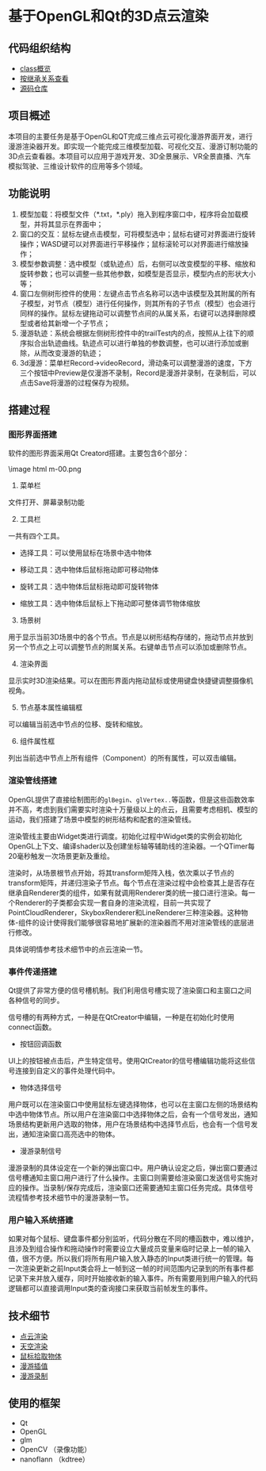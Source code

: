 


# 基于OpenGL和Qt的3D点云渲染

## 代码组织结构
 - <a href="annotated.html">class概览</a>
 - <a href="hierarchy.html">按继承关系查看</a>
 - <a href="https://github.com/xdedss/gldemo" target="_blank">源码仓库</a>

## 项目概述

  本项目的主要任务是基于OpenGL和QT完成三维点云可视化漫游界面开发，进行漫游渲染器开发。即实现一个能完成三维模型加载、可视化交互、漫游订制功能的3D点云查看器。本项目可以应用于游戏开发、3D全景展示、VR全景直播、汽车模拟驾驶、三维设计软件的应用等多个领域。

## 功能说明

1. 模型加载：将模型文件（\*.txt，\*.ply）拖入到程序窗口中，程序将会加载模型，并将其显示在界面中；
2. 窗口的交互：鼠标左键点击模型，可将模型选中；鼠标右键可对界面进行旋转操作；WASD键可以对界面进行平移操作；鼠标滚轮可以对界面进行缩放操作；
3. 模型参数调整：选中模型（或轨迹点）后，右侧可以改变模型的平移、缩放和旋转参数；也可以调整一些其他参数，如模型是否显示，模型内点的形状大小等；
4. 窗口左侧树形控件的使用：左键点击节点名称可以选中该模型及其附属的所有子模型，对节点（模型）进行任何操作，则其所有的子节点（模型）也会进行同样的操作。鼠标左键拖动可以调整节点间的从属关系，右键可以选择删除模型或者给其新增一个子节点；
5. 漫游轨迹：系统会根据左侧树形控件中的trailTest内的点，按照从上往下的顺序拟合出轨迹曲线。轨迹点可以进行单独的参数调整，也可以进行添加或删除，从而改变漫游的轨迹；
6. 3d漫游：菜单栏Record->videoRecord，滑动条可以调整漫游的速度，下方三个按钮中Preview是仅漫游不录制，Record是漫游并录制，在录制后，可以点击Save将漫游的过程保存为视频。

## 搭建过程

### 图形界面搭建

软件的图形界面采用Qt Creatord搭建。主要包含6个部分：

\image html m-00.png

1. 菜单栏
 
 文件打开、屏幕录制功能
 
2. 工具栏
 
 一共有四个工具。
 
 - 选择工具：可以使用鼠标在场景中选中物体
 
 - 移动工具：选中物体后鼠标拖动即可移动物体
 
 - 旋转工具：选中物体后鼠标拖动即可旋转物体
 
 - 缩放工具：选中物体后鼠标上下拖动即可整体调节物体缩放
 
3. 场景树
 
 用于显示当前3D场景中的各个节点。节点是以树形结构存储的，拖动节点并放到另一个节点之上可以调整节点的附属关系。右键单击节点可以添加或删除节点。
 
4. 渲染界面

 显示实时3D渲染结果。可以在图形界面内拖动鼠标或使用键盘快捷键调整摄像机视角。
 
5. 节点基本属性编辑框

 可以编辑当前选中节点的位移、旋转和缩放。

6. 组件属性框

 列出当前选中节点上所有组件（Component）的所有属性，可以双击编辑。
 
### 渲染管线搭建

OpenGL提供了直接绘制图形的`glBegin`、`glVertex..`等函数，但是这些函数效率并不高，考虑到我们需要实时渲染十万量级以上的点云，且需要考虑相机、模型的运动，我们搭建了场景中模型的树形结构和配套的渲染管线。

渲染管线主要由Widget类进行调度。初始化过程中Widget类的实例会初始化OpenGL上下文、编译shader以及创建坐标轴等辅助线的渲染器。一个QTimer每20毫秒触发一次场景更新及重绘。

渲染时，从场景根节点开始，将其transform矩阵入栈，依次乘以子节点的transform矩阵，并递归渲染子节点。每个节点在渲染过程中会检查其上是否存在继承自Renderer类的组件，如果有就调用Renderer类的统一接口进行渲染。每一个Renderer的子类都会实现一套自身的渲染流程，目前一共实现了PointCloudRenderer，SkyboxRenderer和LineRenderer三种渲染器。这种物体-组件的设计使得我们能够很容易地扩展新的渲染器而不用对渲染管线的底层进行修改。

具体说明情参考技术细节中的点云渲染一节。

### 事件传递搭建

Qt提供了非常方便的信号槽机制。我们利用信号槽实现了渲染窗口和主窗口之间各种信号的同步。

信号槽的有两种方式，一种是在QtCreator中编辑，一种是在初始化时使用connect函数。

- 按钮回调函数

 UI上的按钮被点击后，产生特定信号。使用QtCreator的信号槽编辑功能将这些信号连接到自定义的事件处理代码中。

- 物体选择信号

 用户既可以在渲染窗口中使用鼠标左键选择物体，也可以在主窗口左侧的场景结构中选中物体节点。所以用户在渲染窗口中选择物体之后，会有一个信号发出，通知场景结构更新用户选取的物体，用户在场景结构中选择节点后，也会有一个信号发出，通知渲染窗口高亮选中的物体。
 
- 漫游录制信号

 漫游录制的具体设定在一个新的弹出窗口中。用户确认设定之后，弹出窗口要通过信号槽通知主窗口用户进行了什么操作。主窗口则需要给渲染窗口发送信号实施对应的操作。当录制/保存完成后，渲染窗口还需要通知主窗口任务完成。具体信号流程情参考技术细节中的漫游录制一节。

### 用户输入系统搭建

如果对每个鼠标、键盘事件都分别监听，代码分散在不同的槽函数中，难以维护，且涉及到组合操作和拖动操作时需要设立大量成员变量来临时记录上一帧的输入值，很不方便。所以我们将所有用户输入放入静态的Input类进行统一的管理。每一次渲染更新之前Input类会将上一帧到这一帧的时间范围内记录到的所有事件都记录下来并放入缓存，同时开始接收新的输入事件。所有需要用到用户输入的代码逻辑都可以直接调用Input类的查询接口来获取当前帧发生的事件。



## 技术细节
 - [点云渲染](group__tech-pointcloud.html)
 - [天空渲染](group__tech-skybox.html)
 - [鼠标拾取物体](group__tech-mousepick.html)
 - [漫游插值](group__tech-roveint.html)
 - [漫游录制](group__tech-roverec.html)

## 使用的框架
 - Qt
 - OpenGL
 - glm
 - OpenCV （录像功能）
 - nanoflann （kdtree）



